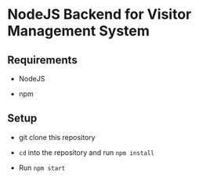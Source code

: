 # NodeJS Backend for Visitor Management System

## Requirements

* NodeJS

* npm

## Setup

* git clone this repository

* `cd` into the repository and run `npm install`

* Run `npm start`
